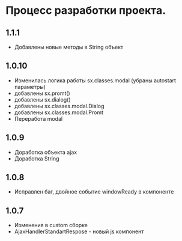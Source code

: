 Процесс разработки проекта.
==============

1.1.1
-----------------
  * Добавлены новые методы в String объект

1.0.10
-----------------
  * Изменилась логика работы sx.classes.modal (убраны autostart параметры)
  * добавлены sx.promt()
  * добавлены sx.dialog()
  * добавлены sx.classes.modal.Dialog
  * добавлены sx.classes.modal.Promt
  * Переработа modal

1.0.9
-----------------
  * Доработка объекта ajax
  * Доработка String

1.0.8
-----------------
  * Исправлен баг, двойное событие windowReady в компоненте

1.0.7
-----------------
  * Изменения в custom сборке
  * AjaxHandlerStandartRespose - новый js компонент
